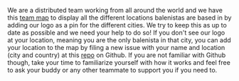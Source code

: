 We are a distributed team working from all around the world and we have this [team map](https://www.balena.io/team) to display all the different locations balenistas are based in by adding our logo as a pin for the different cities. We try to keep this as up to date as possible and we need your help to do so! If you don't see our logo at your location, meaning you are the only balenista in that city, you can add your location to the map by filing a new issue with your name and location (city and country) at this [repo](https://github.com/balena-io/resin-site/issues) on Github. If you are not familiar with Github though, take your time to familiarize yourself with how it works and feel free to ask your buddy or any other teammate to support you if you need to. 
